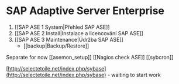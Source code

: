 # SAP Adaptive Server Enterprise

1. [[SAP ASE 1 System|Přehled SAP ASE]]
2. [[SAP ASE 2 Install|Instalace a licencování SAP ASE]]
3. [[SAP ASE 3 Maintenance|Údržba SAP ASE]]
	- [[backup|Backup/Restore]]  



Separate for now
[[asemon_setup]]
[[Nagios check ASE]]
[[sybcron]]


[http://selectetoile.net/index.php/sybase](http://selectetoile.net/index.php/sybase) - waiting to start work